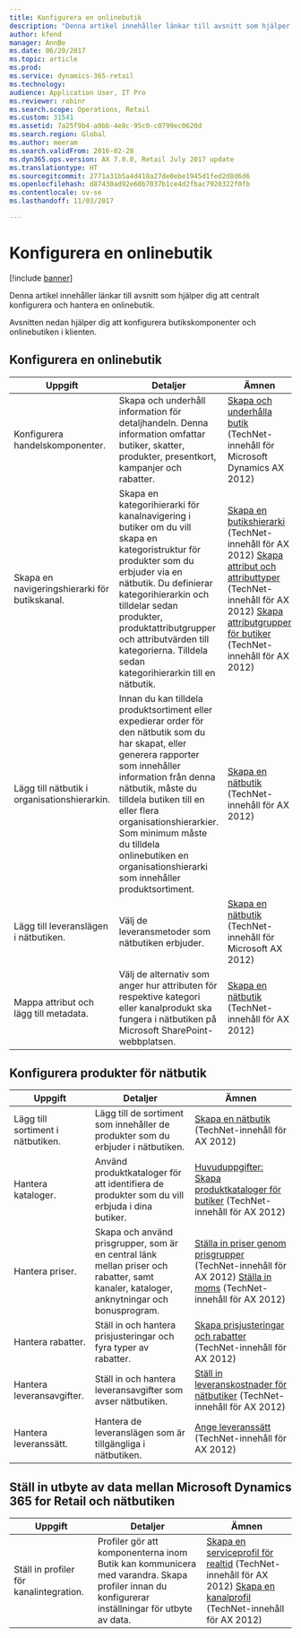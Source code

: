 ```yaml
---
title: Konfigurera en onlinebutik
description: "Denna artikel innehåller länkar till avsnitt som hjälper dig att centralt konfigurera och hantera en onlinebutik."
author: kfend
manager: AnnBe
ms.date: 06/20/2017
ms.topic: article
ms.prod: 
ms.service: dynamics-365-retail
ms.technology: 
audience: Application User, IT Pro
ms.reviewer: robinr
ms.search.scope: Operations, Retail
ms.custom: 31541
ms.assetid: 7a25f9b4-a0bb-4e8c-95c0-c0799ec0620d
ms.search.region: Global
ms.author: meeram
ms.search.validFrom: 2016-02-28
ms.dyn365.ops.version: AX 7.0.0, Retail July 2017 update
ms.translationtype: HT
ms.sourcegitcommit: 2771a31b5a4d418a27de0ebe1945d1fed2d8d6d6
ms.openlocfilehash: d87430ad92e60b7037b1ce4d2fbac7920322f0fb
ms.contentlocale: sv-se
ms.lasthandoff: 11/03/2017

---
```


# <a name="configure-an-online-store"></a>Konfigurera en onlinebutik

[!include [banner](../includes/banner.md)]

Denna artikel innehåller länkar till avsnitt som hjälper dig att centralt konfigurera och hantera en onlinebutik.

Avsnitten nedan hjälper dig att konfigurera butikskomponenter och onlinebutiken i klienten.

## <a name="configure-an-online-store"></a>Konfigurera en onlinebutik

| Uppgift                                                | Detaljer                                                                                                                                                                                                                                                                                                                                                   | Ämnen                                                                                                                                                                                                                                                                                                                                                                                                                                   |
|-----------------------------------------------------|-----------------------------------------------------------------------------------------------------------------------------------------------------------------------------------------------------------------------------------------------------------------------------------------------------------------------------------------------------------|------------------------------------------------------------------------------------------------------------------------------------------------------------------------------------------------------------------------------------------------------------------------------------------------------------------------------------------------------------------------------------------------------------------------------------------|
| Konfigurera handelskomponenter.                        | Skapa och underhåll information för detaljhandeln. Denna information omfattar butiker, skatter, produkter, presentkort, kampanjer och rabatter.                                                                                                                                                                                                          | [Skapa och underhålla butik](https://technet.microsoft.com/en-us/library/hh597201.aspx) (TechNet-innehåll för Microsoft Dynamics AX 2012)                                                                                                                                                                                                                                                                                          |
| Skapa en navigeringshierarki för butikskanal.    | Skapa en kategorihierarki för kanalnavigering i butiker om du vill skapa en kategoristruktur för produkter som du erbjuder via en nätbutik. Du definierar kategorihierarkin och tilldelar sedan produkter, produktattributgrupper och attributvärden till kategorierna. Tilldela sedan kategorihierarkin till en nätbutik.                            | [Skapa en butikshierarki](https://technet.microsoft.com/en-us/library/hh580593.aspx) (TechNet-innehåll för AX 2012) [Skapa attribut och attributtyper](https://technet.microsoft.com/en-us/library/hh227548.aspx) (TechNet-innehåll för AX 2012) [Skapa attributgrupper för butiker](https://technet.microsoft.com/en-us/library/jj728713.aspx) (TechNet-innehåll för AX 2012) |
| Lägg till nätbutik i organisationshierarkin. | Innan du kan tilldela produktsortiment eller expedierar order för den nätbutik som du har skapat, eller generera rapporter som innehåller information från denna nätbutik, måste du tilldela butiken till en eller flera organisationshierarkier. Som minimum måste du tilldela onlinebutiken en organisationshierarki som innehåller produktsortiment. | [Skapa en nätbutik](https://technet.microsoft.com/en-us/library/jj682095.aspx) (TechNet-innehåll för AX 2012)                                                                                                                                                                                                                                                                                                     |
| Lägg till leveranslägen i nätbutiken.          | Välj de leveransmetoder som nätbutiken erbjuder.                                                                                                                                                                                                                                                                                                 | [Skapa en nätbutik](https://technet.microsoft.com/en-us/library/jj682095.aspx) (TechNet-innehåll för Microsoft AX 2012)                                                                                                                                                                                                                                                                                                     |
| Mappa attribut och lägg till metadata.                   | Välj de alternativ som anger hur attributen för respektive kategori eller kanalprodukt ska fungera i nätbutiken på Microsoft SharePoint-webbplatsen.                                                                                                                                                                                              | [Skapa en nätbutik](https://technet.microsoft.com/en-us/library/jj682095.aspx) (TechNet-innehåll för AX 2012)                                                                                                                                                                                                                                                                                                     |

## <a name="configure-online-store-products"></a>Konfigurera produkter för nätbutik

| Uppgift                                 | Detaljer                                                                                                                                           | Ämnen                                                                                                                                                                                                                                                                            |
|--------------------------------------|---------------------------------------------------------------------------------------------------------------------------------------------------|-----------------------------------------------------------------------------------------------------------------------------------------------------------------------------------------------------------------------------------------------------------------------------------|
| Lägg till sortiment i nätbutiken. | Lägg till de sortiment som innehåller de produkter som du erbjuder i nätbutiken.                                                                  | [Skapa en nätbutik](https://technet.microsoft.com/en-us/library/jj682095.aspx) (TechNet-innehåll för AX 2012)                                                                                                                                              |
| Hantera kataloger.                     | Använd produktkataloger för att identifiera de produkter som du vill erbjuda i dina butiker.                                                              | [Huvuduppgifter: Skapa produktkataloger för butiker](https://technet.microsoft.com/en-us/library/jj728712.aspx) (TechNet-innehåll för AX 2012)                                                                                                                           |
| Hantera priser.                       | Skapa och använd prisgrupper, som är en central länk mellan priser och rabatter, samt kanaler, kataloger, anknytningar och bonusprogram. | [Ställa in priser genom prisgrupper](https://technet.microsoft.com/en-us/library/hh597169.aspx) (TechNet-innehåll för AX 2012) [Ställa in moms](https://technet.microsoft.com/en-us/library/hh580571.aspx) (TechNet-innehåll för AX 2012) |
| Hantera rabatter.                    | Ställ in och hantera prisjusteringar och fyra typer av rabatter.                                                                                  | [Skapa prisjusteringar och rabatter](https://technet.microsoft.com/en-us/library/hh597114.aspx) (TechNet-innehåll för AX 2012)                                                                                                                          |
| Hantera leveransavgifter.             | Ställ in och hantera leveransavgifter som avser nätbutiken.                                                                     | [Ställ in leveranskostnader för nätbutiker](https://technet.microsoft.com/en-us/library/jj728714.aspx) (TechNet-innehåll för AX 2012)                                                                                                                           |
| Hantera leveranssätt.            | Hantera de leveranslägen som är tillgängliga i nätbutiken.                                                                                        | [Ange leveranssätt](https://technet.microsoft.com/en-us/library/jj728719.aspx) (TechNet-innehåll för AX 2012)                                                                                                                                            |

## <a name="set-up-data-exchange-between-microsoft-dynamics-365-for-retail-and-the-online-store"></a>Ställ in utbyte av data mellan Microsoft Dynamics 365 for Retail och nätbutiken

| Uppgift                                 | Detaljer                                                                                                                               | Ämnen                                                                                                                                                                                                                                                                                  |
|--------------------------------------|---------------------------------------------------------------------------------------------------------------------------------------|-----------------------------------------------------------------------------------------------------------------------------------------------------------------------------------------------------------------------------------------------------------------------------------------|
| Ställ in profiler för kanalintegration. | Profiler gör att komponenterna inom Butik kan kommunicera med varandra. Skapa profiler innan du konfigurerar inställningar för utbyte av data. | [Skapa en serviceprofil för realtid](https://technet.microsoft.com/en-us/library/hh580631.aspx) (TechNet-innehåll för AX 2012) [Skapa en kanalprofil](https://technet.microsoft.com/en-us/library/jj677402.aspx) (TechNet-innehåll för AX 2012) |







